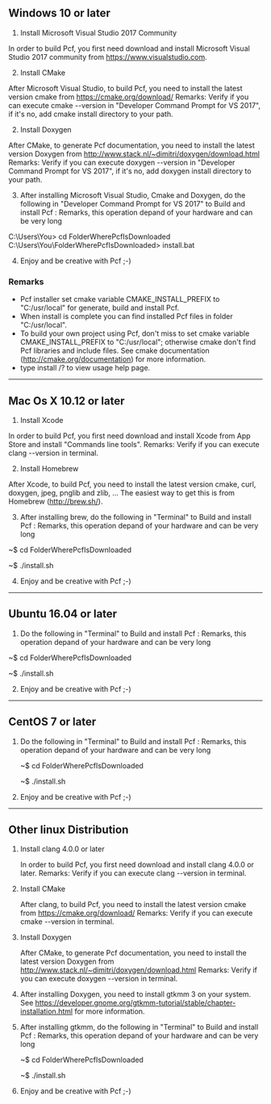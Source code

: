 Windows 10 or later
-------------------

1. Install Microsoft Visual Studio 2017 Community

In order to build Pcf, you first need download and install Microsoft Visual Studio 2017 community from https://www.visualstudio.com.

2. Install CMake

After Microsoft Visual Studio, to build Pcf, you need to install the latest version cmake from https://cmake.org/download/
Remarks: Verify if you can execute cmake --version in "Developer Command Prompt for VS 2017", if it's no, add cmake install directory to your path.

2. Install Doxygen

After CMake, to generate Pcf documentation, you need to install the latest version Doxygen from http://www.stack.nl/~dimitri/doxygen/download.html
Remarks: Verify if you can execute doxygen --version in "Developer Command Prompt for VS 2017", if it's no, add doxygen install directory to your path.

3. After installing Microsoft Visual Studio, Cmake and Doxygen, do the following in "Developer Command Prompt for VS 2017" to Build and install Pcf :
Remarks, this operation depand of your hardware and can be very long

C:\Users\You> cd FolderWherePcfIsDownloaded\
C:\Users\You\FolderWherePcfIsDownloaded> install.bat

4. Enjoy and be creative with Pcf ;-)

### Remarks
* Pcf installer set cmake variable CMAKE_INSTALL_PREFIX to "C:/usr/local" for generate, build and install Pcf.
* When install is complete you can find installed Pcf files in folder "C:/usr/local".
* To build your own project using Pcf, don't miss to set cmake variable CMAKE_INSTALL_PREFIX to "C:/usr/local"; otherwise cmake don't find Pcf libraries and include files. See cmake documentation (http://cmake.org/documentation) for more information.
* type install /? to view usage help page.

______________________________________________________________________________________________________________

Mac Os X 10.12 or later
-----------------------

1. Install Xcode

In order to build Pcf, you first need download and install Xcode from App Store and install "Commands line tools".
Remarks: Verify if you can execute clang --version in terminal.

2. Install Homebrew

After Xcode, to build Pcf, you need to install the latest version cmake, curl, doxygen, jpeg, pnglib and zlib, ... 
The easiest way to get this is from Homebrew (http://brew.sh/).

3. After installing brew, do the following in "Terminal" to Build and install Pcf :
Remarks, this operation depand of your hardware and can be very long

~$ cd FolderWherePcfIsDownloaded

~$ ./install.sh

4. Enjoy and be creative with Pcf ;-)

______________________________________________________________________________________________________________

Ubuntu 16.04 or later
---------------------

1. Do the following in "Terminal" to Build and install Pcf :
Remarks, this operation depand of your hardware and can be very long

~$ cd FolderWherePcfIsDownloaded

~$ ./install.sh

2. Enjoy and be creative with Pcf ;-)

______________________________________________________________________________________________________________

CentOS 7 or later
-----------------

  1. Do the following in "Terminal" to Build and install Pcf :
     Remarks, this operation depand of your hardware and can be very long
  
     ~$ cd FolderWherePcfIsDownloaded
     
     ~$ ./install.sh
  
  2. Enjoy and be creative with Pcf ;-)

______________________________________________________________________________________________________________

Other linux Distribution
------------------------

  1. Install clang 4.0.0 or later
  
     In order to build Pcf, you first need download and install clang 4.0.0 or later.
     Remarks: Verify if you can execute clang --version in terminal.

  2. Install CMake
    
     After clang, to build Pcf, you need to install the latest version cmake from https://cmake.org/download/
     Remarks: Verify if you can execute cmake --version in terminal.

  3. Install Doxygen

     After CMake, to generate Pcf documentation, you need to install the latest version Doxygen from http://www.stack.nl/~dimitri/doxygen/download.html
     Remarks: Verify if you can execute doxygen --version in terminal.

  4. After installing Doxygen, you need to install gtkmm 3 on your system. See https://developer.gnome.org/gtkmm-tutorial/stable/chapter-installation.html for more information.
  
  5. After installing gtkmm, do the following in "Terminal" to Build and install Pcf :
     Remarks, this operation depand of your hardware and can be very long
  
     ~$ cd FolderWherePcfIsDownloaded
     
     ~$ ./install.sh
  
  5. Enjoy and be creative with Pcf ;-)
  

